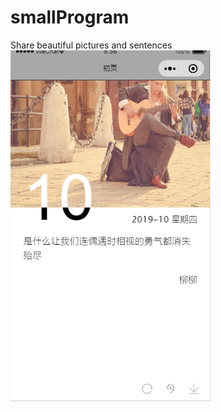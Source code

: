 # smallProgram
Share beautiful pictures and sentences
![小程序截图](https://github.com/lpy148145/smallProgram/blob/master/example.png)
